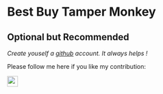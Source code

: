 # Best Buy Tamper Monkey 

## Optional but Recommended

*Create youself a [github](https://github.com/login?return_to=%2Fkkapuria3) account. It always helps !*

Please follow me here if you like my contribution: 

[<img src="https://p.kindpng.com/picc/s/726-7262336_deadpool-logo-pixel-art-hd-png-download.png" width="25"/>](https://github.com/kkapuria3)